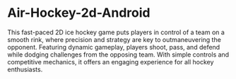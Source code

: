 # Air-Hockey-2d-Android
This fast-paced 2D ice hockey game puts players in control of a team on a smooth rink, where precision and strategy are key to outmaneuvering the opponent. Featuring dynamic gameplay, players shoot, pass, and defend while dodging challenges from the opposing team. With simple controls and competitive mechanics, it offers an engaging experience for all hockey enthusiasts.


